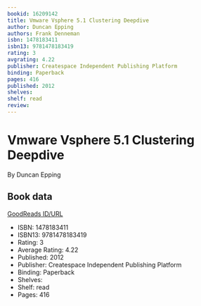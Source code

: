 ```yaml
---
bookid: 16209142
title: Vmware Vsphere 5.1 Clustering Deepdive
author: Duncan Epping
authors: Frank Denneman
isbn: 1478183411
isbn13: 9781478183419
rating: 3
avgrating: 4.22
publisher: Createspace Independent Publishing Platform
binding: Paperback
pages: 416
published: 2012
shelves: 
shelf: read
review: 
---
```


# Vmware Vsphere 5.1 Clustering Deepdive

By Duncan Epping

## Book data

[GoodReads ID/URL](https://www.goodreads.com/book/show/16209142)

- ISBN: 1478183411
- ISBN13: 9781478183419
- Rating: 3
- Average Rating: 4.22
- Published: 2012
- Publisher: Createspace Independent Publishing Platform
- Binding: Paperback
- Shelves: 
- Shelf: read
- Pages: 416

